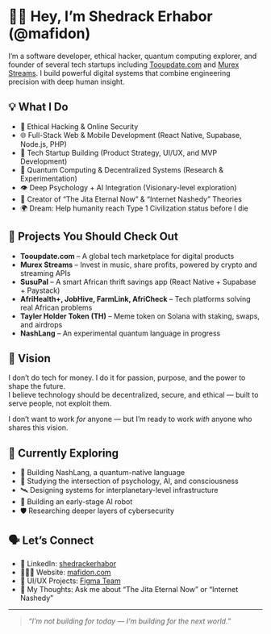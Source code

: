 # 👋🏽 Hey, I’m Shedrack Erhabor (@mafidon)

I’m a software developer, ethical hacker, quantum computing explorer, and founder of several tech startups including [Tooupdate.com](https://tooupdate.com) and [Murex Streams](https://murexstreams.com). I build powerful digital systems that combine engineering precision with deep human insight.

## 💡 What I Do

- 🔐 Ethical Hacking & Online Security
- 🌐 Full-Stack Web & Mobile Development (React Native, Supabase, Node.js, PHP)
- 📲 Tech Startup Building (Product Strategy, UI/UX, and MVP Development)
- 🌌 Quantum Computing & Decentralized Systems (Research & Experimentation)
- 👁️ Deep Psychology + AI Integration (Visionary-level exploration)
- 🧠 Creator of “The Jita Eternal Now” & “Internet Nashedy” Theories
- 🌍 Dream: Help humanity reach Type 1 Civilization status before I die

## 🚀 Projects You Should Check Out

- **Tooupdate.com** – A global tech marketplace for digital products  
- **Murex Streams** – Invest in music, share profits, powered by crypto and streaming APIs  
- **SusuPal** – A smart African thrift savings app (React Native + Supabase + Paystack)  
- **AfriHealth+, JobHive, FarmLink, AfriCheck** – Tech platforms solving real African problems  
- **Tayler Holder Token (TH)** – Meme token on Solana with staking, swaps, and airdrops  
- **NashLang** – An experimental quantum language in progress

## 🧬 Vision

I don’t do tech for money. I do it for passion, purpose, and the power to shape the future.  
I believe technology should be decentralized, secure, and ethical — built to serve people, not exploit them.

I don’t want to work *for* anyone — but I’m ready to work *with* anyone who shares this vision.

## 🔭 Currently Exploring

- 🧪 Building NashLang, a quantum-native language
- 🧠 Studying the intersection of psychology, AI, and consciousness
- 🛰️ Designing systems for interplanetary-level infrastructure
- 🤖 Building an early-stage AI robot
- 🛡️ Researching deeper layers of cybersecurity

## 🗣️ Let’s Connect

- 🧠 LinkedIn: [shedrackerhabor](https://linkedin.com/in/shedrackerhabor)
- 🧑🏽‍💻 Website: [mafidon.com](https://mafidon.com)
- 🎨 UI/UX Projects: [Figma Team](https://www.figma.com/files/team/1508922539447569770/project/390847626/)
- 🧠 My Thoughts: Ask me about “The Jita Eternal Now” or “Internet Nashedy”

---

> *“I’m not building for today — I’m building for the next world.”*

